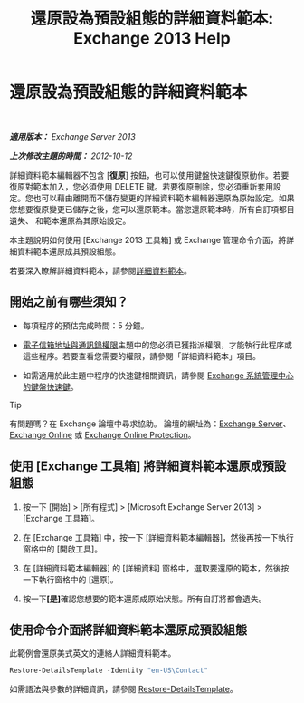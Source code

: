 ﻿---
title: '還原設為預設組態的詳細資料範本: Exchange 2013 Help'
TOCTitle: 還原設為預設組態的詳細資料範本
ms:assetid: 84c5f49b-614d-4f0e-8701-0979a2eb90bf
ms:mtpsurl: https://technet.microsoft.com/zh-tw/library/Bb232102(v=EXCHG.150)
ms:contentKeyID: 50473616
ms.date: 05/21/2018
mtps_version: v=EXCHG.150
ms.translationtype: MT
---

# 還原設為預設組態的詳細資料範本

 

_<strong>適用版本：</strong> Exchange Server 2013_

_<strong>上次修改主題的時間：</strong> 2012-10-12_

詳細資料範本編輯器不包含 \[<strong>復原</strong>\] 按鈕，也可以使用鍵盤快速鍵復原動作。若要復原對範本加入，您必須使用 DELETE 鍵。若要復原刪除，您必須重新套用設定。您也可以藉由離開而不儲存變更的詳細資料範本編輯器還原為原始設定。如果您想要復原變更已儲存之後，您可以還原範本。當您還原範本時，所有自訂項都目遺失、 和範本還原為其原始設定。

本主題說明如何使用 \[Exchange 2013 工具箱\] 或 Exchange 管理命令介面，將詳細資料範本還原成其預設組態。

若要深入瞭解詳細資料範本，請參閱[詳細資料範本](details-templates-exchange-2013-help.md)。

## 開始之前有哪些須知？

  - 每項程序的預估完成時間：5 分鐘。

  - [電子信箱地址與通訊錄權限](email-address-and-address-book-permissions-exchange-2013-help.md)主題中的您必須已獲指派權限，才能執行此程序或這些程序。若要查看您需要的權限，請參閱「詳細資料範本」項目。

  - 如需適用於此主題中程序的快速鍵相關資訊，請參閱 [Exchange 系統管理中心的鍵盤快速鍵](keyboard-shortcuts-in-the-exchange-admin-center-exchange-online-protection-help.md)。


> [!TIP]  
> 有問題嗎？在 Exchange 論壇中尋求協助。 論壇的網址為：<a href="https://go.microsoft.com/fwlink/p/?linkid=60612">Exchange Server</a>、 <a href="https://go.microsoft.com/fwlink/p/?linkid=267542">Exchange Online</a> 或 <a href="https://go.microsoft.com/fwlink/p/?linkid=285351">Exchange Online Protection</a>。




## 使用 \[Exchange 工具箱\] 將詳細資料範本還原成預設組態

1.  按一下 \[開始\] \> \[所有程式\] \> \[Microsoft Exchange Server 2013\] \> \[Exchange 工具箱\]。

2.  在 \[Exchange 工具箱\] 中，按一下 \[詳細資料範本編輯器\]，然後再按一下執行窗格中的 \[開啟工具\]。

3.  在 \[詳細資料範本編輯器\] 的 \[詳細資料\] 窗格中，選取要還原的範本，然後按一下執行窗格中的 \[還原\]。

4.  按一下<strong>\[是\]</strong>確認您想要的範本還原成原始狀態。所有自訂將都會遺失。

## 使用命令介面將詳細資料範本還原成預設組態

此範例會還原美式英文的連絡人詳細資料範本。

```powershell
Restore-DetailsTemplate -Identity "en-US\Contact"
```

如需語法與參數的詳細資訊，請參閱 [Restore-DetailsTemplate](https://technet.microsoft.com/zh-tw/library/bb125188\(v=exchg.150\))。

